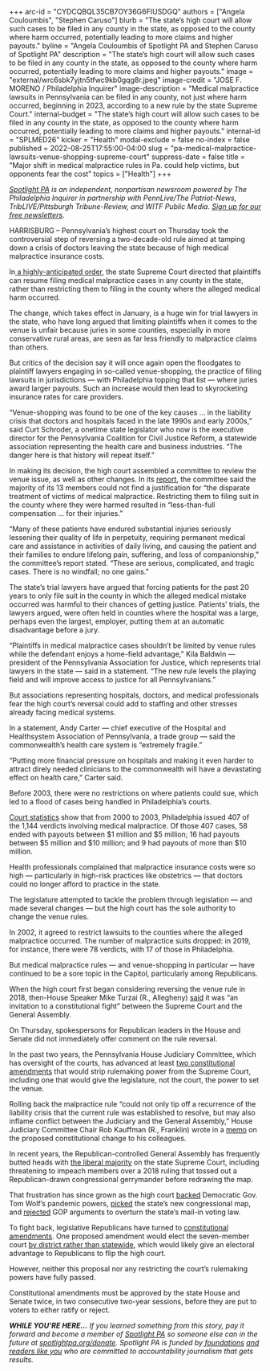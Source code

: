 +++
arc-id = "CYDCQBQL35CB7OY36G6FIUSDGQ"
authors = ["Angela Couloumbis", "Stephen Caruso"]
blurb = "The state’s high court will allow such cases to be filed in any county in the state, as opposed to the county where harm occurred, potentially leading to more claims and higher payouts."
byline = "Angela Couloumbis of Spotlight PA and Stephen Caruso of Spotlight PA"
description = "The state’s high court will allow such cases to be filed in any county in the state, as opposed to the county where harm occurred, potentially leading to more claims and higher payouts."
image = "external/wrc6sbk7yjtn5tfwc9kb0gqg8r.jpeg"
image-credit = "JOSE F. MORENO / Philadelphia Inquirer"
image-description = "Medical malpractice lawsuits in Pennsylvania can be filed in any county, not just where harm occurred, beginning in 2023, according to a new rule by the state Supreme Court."
internal-budget = "The state’s high court will allow such cases to be filed in any county in the state, as opposed to the county where harm occurred, potentially leading to more claims and higher payouts."
internal-id = "SPLMED26"
kicker = "Health"
modal-exclude = false
no-index = false
published = 2022-08-25T17:55:00-04:00
slug = "pa-medical-malpractice-lawsuits-venue-shopping-supreme-court"
suppress-date = false
title = "Major shift in medical malpractice rules in Pa. could help victims, but opponents fear the cost"
topics = ["Health"]
+++

<a href="https://www.spotlightpa.org/"><i>Spotlight PA</i></a><i> is an independent, nonpartisan newsroom powered by The Philadelphia Inquirer in partnership with PennLive/The Patriot-News, TribLIVE/Pittsburgh Tribune-Review, and WITF Public Media. </i><a href="https://www.spotlightpa.org/newsletters"><i>Sign up for our free newsletters</i></a><i>.</i>

HARRISBURG – Pennsylvania’s highest court on Thursday took the controversial step of reversing a two-decade-old rule aimed at tamping down a crisis of doctors leaving the state because of high medical malpractice insurance costs.

In<a href="https://www.spotlightpa.org/news/2020/02/medical-malpractice-lawsuits-pennsylvania-supreme-court/"> a highly-anticipated order</a>, the state Supreme Court directed that plaintiffs can resume filing medical malpractice cases in any county in the state, rather than restricting them to filing in the county where the alleged medical harm occurred.

The change, which takes effect in January, is a huge win for trial lawyers in the state, who have long argued that limiting plaintiffs when it comes to the venue is unfair because juries in some counties, especially in more conservative rural areas, are seen as far less friendly to malpractice claims than others.

But critics of the decision say it will once again open the floodgates to plaintiff lawyers engaging in so-called venue-shopping, the practice of filing lawsuits in jurisdictions — with Philadelphia topping that list — where juries award larger payouts. Such an increase would then lead to skyrocketing insurance rates for care providers.

“Venue-shopping was found to be one of the key causes … in the liability crisis that doctors and hospitals faced in the late 1990s and early 2000s,” said Curt Schroder, a onetime state legislator who now is the executive director for the Pennsylvania Coalition for Civil Justice Reform, a statewide association representing the health care and business industries. “The danger here is that history will repeat itself.”

<script src="https://www.spotlightpa.org/embed.js" async></script><div data-spl-embed-version="1" data-spl-src="https://www.spotlightpa.org/embeds/newsletter/"></div>

In making its decision, the high court assembled a committee to review the venue issue, as well as other changes. In its <a href="https://www.pacourts.us/Storage/media/pdfs/20220825/163004-aug.25,2022-civilproceduralrulescommitteeadoptionreport.pdf">report</a>, the committee said the majority of its 13 members could not find a justification for “the disparate treatment of victims of medical malpractice. Restricting them to filing suit in the county where they were harmed resulted in “less-than-full compensation … for their injuries.”

“Many of these patients have endured substantial injuries seriously lessening their quality of life in perpetuity, requiring permanent medical care and assistance in activities of daily living, and causing the patient and their families to endure lifelong pain, suffering, and loss of companionship,” the committee’s report stated. “These are serious, complicated, and tragic cases. There is no windfall; no one gains.”

The state’s trial lawyers have argued that forcing patients for the past 20 years to only file suit in the county in which the alleged medical mistake occurred was harmful to their chances of getting justice. Patients’ trials, the lawyers argued, were often held in counties where the hospital was a large, perhaps even the largest, employer, putting them at an automatic disadvantage before a jury.

“Plaintiffs in medical malpractice cases shouldn’t be limited by venue rules while the defendant enjoys a home-field advantage,” Kila Baldwin — president of the Pennsylvania Association for Justice, which represents trial lawyers in the state — said in a statement. “The new rule levels the playing field and will improve access to justice for all Pennsylvanians.”

But associations representing hospitals, doctors, and medical professionals fear the high court’s reversal could add to staffing and other stresses already facing medical systems.

In a statement, Andy Carter — chief executive of the Hospital and Healthsystem Association of Pennsylvania, a trade group — said the commonwealth’s health care system is “extremely fragile.”

“Putting more financial pressure on hospitals and making it even harder to attract direly needed clinicians to the commonwealth will have a devastating effect on health care,” Carter said.

Before 2003, there were no restrictions on where patients could sue, which led to a flood of cases being handled in Philadelphia’s courts.

<a href="https://www.pacourts.us/news-and-statistics/research-and-statistics/medical-malpractice-statistics">Court statistics</a> show that from 2000 to 2003, Philadelphia issued 407 of the 1,144 verdicts involving medical malpractice. Of those 407 cases, 58 ended with payouts between $1 million and $5 million; 16 had payouts between $5 million and $10 million; and 9 had payouts of more than $10 million.

Health professionals complained that malpractice insurance costs were so high — particularly in high-risk practices like obstetrics — that doctors could no longer afford to practice in the state.

The legislature attempted to tackle the problem through legislation — and made several changes — but the high court has the sole authority to change the venue rules.

<script src="https://www.spotlightpa.org/embed.js" async></script><div data-spl-embed-version="1" data-spl-src="https://www.spotlightpa.org/embeds/donate/"></div>

In 2002, it agreed to restrict lawsuits to the counties where the alleged malpractice occurred. The number of malpractice suits dropped: in 2019, for instance, there were 78 verdicts, with 17 of those in Philadelphia.

But medical malpractice rules — and venue-shopping in particular — have continued to be a sore topic in the Capitol, particularly among Republicans.

When the high court first began considering reversing the venue rule in 2018, then-House Speaker Mike Turzai (R., Allegheny) <a href="https://www.penncapital-star.com/health-care/why-the-state-supreme-court-and-general-assembly-may-go-head-to-head-over-medical-malpractice-rules/">said</a> it was “an invitation to a constitutional fight” between the Supreme Court and the General Assembly.

On Thursday, spokespersons for Republican leaders in the House and Senate did not immediately offer comment on the rule reversal.

In the past two years, the Pennsylvania House Judiciary Committee, which has oversight of the courts, has advanced at least <a href="https://www.spotlightpa.org/news/2022/01/pennsylvania-constitution-amendments-tracker-complete-guide/">two constitutional amendments</a> that would strip rulemaking power from the Supreme Court, including one that would give the legislature, not the court, the power to set the venue.

Rolling back the malpractice rule “could not only tip off a recurrence of the liability crisis that the current rule was established to resolve, but may also inflame conflict between the Judiciary and the General Assembly,” House Judiciary Committee Chair Rob Kauffman (R., Franklin) wrote in a <a href="https://www.legis.state.pa.us//cfdocs/Legis/CSM/showMemoPublic.cfm?chamber=H&SPick=20210&cosponId=37360">memo</a> on the proposed constitutional change to his colleagues.

In recent years, the Republican-controlled General Assembly has frequently butted heads with <a href="https://www.penncapital-star.com/government-politics/how-pa-s-supreme-court-moved-left-and-what-it-means-for-the-gop/">the liberal majority</a> on the state Supreme Court, including threatening to impeach members over a 2018 ruling that tossed out a Republican-drawn congressional gerrymander before redrawing the map.

That frustration has since grown as the high court <a href="https://www.spotlightpa.org/news/2020/07/pennsylvania-coronavirus-disaster-declaration-supreme-court-ruling/">backed</a> Democratic Gov. Tom Wolf’s pandemic powers, <a href="https://www.spotlightpa.org/news/2022/02/pennsylvania-redistricting-congressional-map-supreme-court-pick/">picked</a> the state’s new congressional map, and <a href="https://www.spotlightpa.org/news/2022/08/pa-mail-voting-law-uphelp-state-supreme-court/">rejected</a> GOP arguments to overturn the state’s mail-in voting law.

To fight back, legislative Republicans have turned to <a href="https://www.spotlightpa.org/news/2022/01/pennsylvania-tom-wolf-vetoes-republican-legislature/">constitutional amendments</a>. One proposed amendment would elect the seven-member court <a href="https://www.spotlightpa.org/news/2021/01/pennsylvania-supreme-court-gerrymandering-judicial-districts/" target="_blank">by district rather than statewide</a>, which would likely give an electoral advantage to Republicans to flip the high court.

However, neither this proposal nor any restricting the court’s rulemaking powers have fully passed.

Constitutional amendments must be approved by the state House and Senate twice, in two consecutive two-year sessions, before they are put to voters to either ratify or reject.

<i><b>WHILE YOU’RE HERE...</b></i><i> If you learned something from this story, pay it forward and become a member of </i><a href="https://www.spotlightpa.org/"><i>Spotlight PA</i></a><i> so someone else can in the future at </i><a href="https://www.spotlightpa.org/donate"><i>spotlightpa.org/donate</i></a><i>. Spotlight PA is funded by</i><a href="https://www.spotlightpa.org/support"><i> foundations</i></a><i> </i><a href="https://www.spotlightpa.org/support"><i>and readers like you</i></a><i> who are committed to accountability journalism that gets results.</i>
